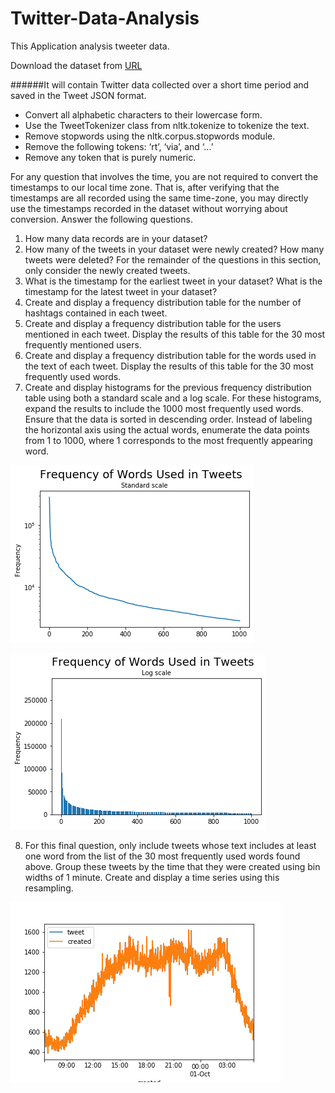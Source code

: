 # Twitter-Data-Analysis

This Application analysis tweeter data.

Download the dataset from [URL](https://archive.org/download/archiveteam-twitter-stream-2019-08/twitter_stream_2019_09_30.tar)
 
######It will contain Twitter data collected over a short time period and saved in the Tweet JSON format.


* Convert all alphabetic characters to their lowercase form.
* Use the TweetTokenizer class from nltk.tokenize to tokenize the text.
* Remove stopwords using the nltk.corpus.stopwords module.
* Remove the following tokens: ‘rt’, ‘via’, and ‘...’
* Remove any token that is purely numeric.

For any question that involves the time, you are not required to convert the timestamps to our local time zone. That is, after verifying that the timestamps are all recorded using the same time-zone, you may directly use the timestamps recorded in the dataset without worrying about conversion.
Answer the following questions.

1. How many data records are in your dataset?
2. How many of the tweets in your dataset were newly created? How many tweets were deleted?
For the remainder of the questions in this section, only consider the newly created tweets.
3. What is the timestamp for the earliest tweet in your dataset? What is the timestamp for the latest tweet in your dataset?
4. Create and display a frequency distribution table for the number of hashtags contained in each tweet.
5. Create and display a frequency distribution table for the users mentioned in each tweet. Display the results of this table for the 30 most frequently mentioned users. 
6. Create and display a frequency distribution table for the words used in the text of each tweet. Display the results of this table for the 30 most frequently used words.
7. Create and display histograms for the previous frequency distribution table using both a standard scale and a log scale. For these histograms, expand the results to include the 1000 most frequently used words. Ensure that the data is sorted in descending order. Instead of labeling the horizontal axis using the actual words, enumerate the data points from 1 to 1000, where 1 corresponds to the most frequently appearing word.

![Frequency of words (logscale)](./logScale.png)


![Frequency of words (standardcale)](./standardscale.png)

8. For this final question, only include tweets whose text includes at least one word from the list of the 30 most frequently used words found above. Group these tweets by the time that they were created using bin widths of 1 minute. Create and display a time series using this resampling.

![Frequency of words (standardcale)](./resample.png)
